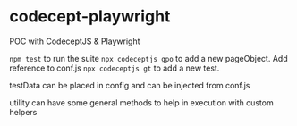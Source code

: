 # codecept-playwright

POC with CodeceptJS &amp; Playwright

`npm test` to run the suite
`npx codeceptjs gpo` to add a new pageObject. Add reference to conf.js
`npx codeceptjs gt` to add a new test.

testData can be placed in config and can be injected from conf.js

utility can have some general methods to help in execution with custom helpers
